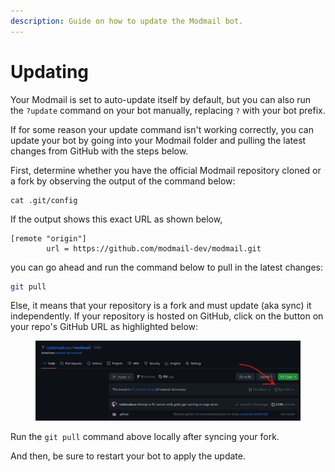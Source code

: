 ```yaml
---
description: Guide on how to update the Modmail bot.
---
```


# Updating

Your Modmail is set to auto-update itself by default, but you can also run the `?update` command on your bot manually, replacing `?` with your bot prefix.

If for some reason your update command isn't working correctly, you can update your bot by going into your Modmail folder and pulling the latest changes from GitHub with the steps below.

First, determine whether you have the official Modmail repository cloned or a fork by observing the output of the command below:

```
cat .git/config
```

If the output shows this exact URL as shown below,

```
[remote "origin"]
        url = https://github.com/modmail-dev/modmail.git
```

you can go ahead and run the command below to pull in the latest changes:

```bash
git pull
```

Else, it means that your repository is a fork and must update (aka sync) it independently. If your repository is hosted on GitHub, click on the button on your repo's GitHub URL as highlighted below:

<figure><img src=".gitbook/assets/Screenshot 2023-04-13 224748.png" alt=""><figcaption></figcaption></figure>

Run the `git pull` command above locally after syncing your fork.

And then, be sure to restart your bot to apply the update.
